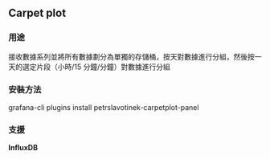 ## Carpet plot
    
### 用途
接收數據系列並將所有數據劃分為單獨的存儲桶，按天對數據進行分組，然後按一天的選定片段（小時/15 分鐘/分鐘）對數據進行分組
    
### 安裝方法
grafana-cli plugins install petrslavotinek-carpetplot-panel

### 支援
**InfluxDB**
